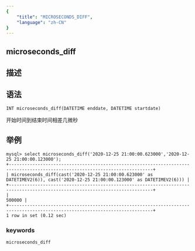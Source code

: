 ```yaml
---
{
    "title": "MICROSECONDS_DIFF",
    "language": "zh-CN"
}
---
```


## microseconds_diff
## 描述
## 语法

`INT microseconds_diff(DATETIME enddate, DATETIME startdate)`

开始时间到结束时间相差几微秒

## 举例

```
mysql> select microseconds_diff('2020-12-25 21:00:00.623000','2020-12-25 21:00:00.123000');
+-----------------------------------------------------------------------------------------------------------------------------+
| microseconds_diff(cast('2020-12-25 21:00:00.623000' as DATETIMEV2(6)), cast('2020-12-25 21:00:00.123000' as DATETIMEV2(6))) |
+-----------------------------------------------------------------------------------------------------------------------------+
|                                                                                                                      500000 |
+-----------------------------------------------------------------------------------------------------------------------------+
1 row in set (0.12 sec)
```

### keywords

    microseconds_diff
